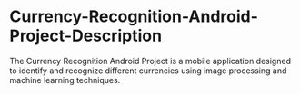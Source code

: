 # Currency-Recognition-Android-Project-Description
The Currency Recognition Android Project is a mobile application designed to identify and recognize different currencies using image processing and machine learning techniques.
